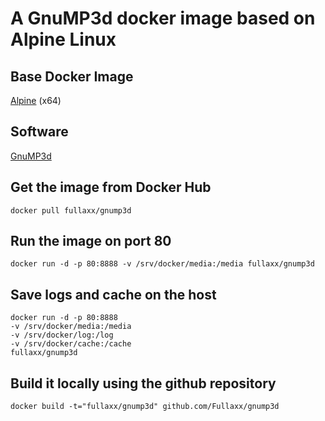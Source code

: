 # A GnuMP3d docker image based on Alpine Linux

## Base Docker Image
[Alpine](https://hub.docker.com/_/alpine) (x64)

## Software
[GnuMP3d](https://www.gnu.org/software/gnump3d/)

## Get the image from Docker Hub
```
docker pull fullaxx/gnump3d
```

## Run the image on port 80
```
docker run -d -p 80:8888 -v /srv/docker/media:/media fullaxx/gnump3d
```

## Save logs and cache on the host
```
docker run -d -p 80:8888
-v /srv/docker/media:/media
-v /srv/docker/log:/log
-v /srv/docker/cache:/cache
fullaxx/gnump3d
```

## Build it locally using the github repository
```
docker build -t="fullaxx/gnump3d" github.com/Fullaxx/gnump3d
```
